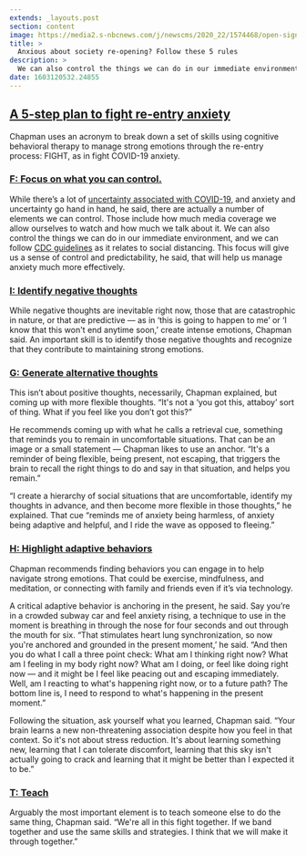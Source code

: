 ```yaml
--- 
extends: _layouts.post 
section: content 
image: https://media2.s-nbcnews.com/j/newscms/2020_22/1574468/open-sign-kb-main-200529_1edff35cdc841dd7fc21a9d840c36717.social_share_1200x630_center.jpg 
title: > 
  Anxious about society re-opening? Follow these 5 rules 
description: > 
  We can also control the things we can do in our immediate environment, and we can follow CDC guidelines as it relates to social distancing.An important skill is to identify those negative thoughts and recognize that they contribute to maintaining strong emotions.G: Generate alternative thoughtsThis isn’t about positive thoughts, necessarily, Chapman explained, but coming up with more flexible thoughts.Say you’re in a crowded subway car and feel anxiety rising, a technique to use in the moment is breathing in through the nose for four seconds and out through the mouth for six.What am I doing, or feel like doing right now — and it might be I feel like peacing out and escaping immediately. 
date: 1603120532.24855 
--- 
```

<div><a href="/health/how-deal-anxiety-around-re-entry-during-covid-19-crisis-t182743#anchor-A5stepplantofightreentryanxiety" id="anchor-A5stepplantofightreentryanxiety" class="scrollLink"><h2 class="">A 5-step plan to fight re-entry anxiety</h2></a><p class="endmarkEnabled">Chapman uses an acronym to break down a set of skills using cognitive behavioral therapy to manage strong emotions through the re-entry process: FIGHT, as in fight COVID-19 anxiety.</p><a href="/health/how-deal-anxiety-around-re-entry-during-covid-19-crisis-t182743#anchor-FFocusonwhatyoucancontrol" id="anchor-FFocusonwhatyoucancontrol" class="scrollLink"><h3 class="">F: Focus on what you can control.</h3></a><p class="endmarkEnabled">While there&#8217;s a lot of <a href="https://www.nbcnews.com/better/lifestyle/9-tips-deal-uncertainty-coronavirus-outbreak-ncna1167821" target="_blank">uncertainty associated with COVID-19</a>, and anxiety and uncertainty go hand in hand, he said, there are actually a number of elements we can control. Those include how much media coverage we allow ourselves to watch and how much we talk about it. We can also control the things we can do in our immediate environment, and we can follow <a href="https://www.cdc.gov/coronavirus/2019-ncov/index.html" target="_blank">CDC guidelines</a> as it relates to social distancing. This focus will give us a sense of control and predictability, he said, that will help us manage anxiety much more effectively.</p><a href="/health/how-deal-anxiety-around-re-entry-during-covid-19-crisis-t182743#anchor-IIdentifynegativethoughts" id="anchor-IIdentifynegativethoughts" class="scrollLink"><h3 class="">I: Identify negative thoughts</h3></a><p class="endmarkEnabled">While negative thoughts are inevitable right now, those that are catastrophic in nature, or that are predictive &#8212; as in &#8216;this is going to happen to me&#8217; or &#8216;I know that this won't end anytime soon,&#8217; create intense emotions, Chapman said. An important skill is to identify those negative thoughts and recognize that they contribute to maintaining strong emotions.</p><a href="/health/how-deal-anxiety-around-re-entry-during-covid-19-crisis-t182743#anchor-GGeneratealternativethoughts" id="anchor-GGeneratealternativethoughts" class="scrollLink"><h3 class="">G: Generate alternative thoughts</h3></a><p class="endmarkEnabled">This isn&#8217;t about positive thoughts, necessarily, Chapman explained, but coming up with more flexible thoughts. &#8220;It's not a &#8216;you got this, attaboy&#8217; sort of thing. What if you feel like you don&#8217;t got this?&#8221;</p><p></p><p class="endmarkEnabled">He recommends coming up with what he calls a retrieval cue, something that reminds you to remain in uncomfortable situations. That can be an image or a small statement &#8212; Chapman likes to use an anchor. &#8220;It's a reminder of being flexible, being present, not escaping, that triggers the brain to recall the right things to do and say in that situation, and helps you remain.&#8221;</p><p class="endmarkEnabled">&#8220;I create a hierarchy of social situations that are uncomfortable, identify my thoughts in advance, and then become more flexible in those thoughts,&#8221; he explained. That cue &#8220;reminds me of anxiety being harmless, of anxiety being adaptive and helpful, and I ride the wave as opposed to fleeing.&#8221;</p><a href="/health/how-deal-anxiety-around-re-entry-during-covid-19-crisis-t182743#anchor-HHighlightadaptivebehaviors" id="anchor-HHighlightadaptivebehaviors" class="scrollLink"><h3 class="">H: Highlight adaptive behaviors</h3></a><p class="endmarkEnabled">Chapman recommends finding behaviors you can engage in to help navigate strong emotions. That could be exercise, mindfulness, and meditation, or connecting with family and friends even if it&#8217;s via technology.</p><p></p><p class="endmarkEnabled">A critical adaptive behavior is anchoring in the present, he said. Say you&#8217;re in a crowded subway car and feel anxiety rising, a technique to use in the moment is breathing in through the nose for four seconds and out through the mouth for six. &#8220;That stimulates heart lung synchronization, so now you're anchored and grounded in the present moment,&#8217; he said. &#8220;And then you do what I call a three point check: What am I thinking right now? What am I feeling in my body right now? What am I doing, or feel like doing right now &#8212; and it might be I feel like peacing out and escaping immediately. Well, am I reacting to what's happening right now, or to a future path? The bottom line is, I need to respond to what's happening in the present moment.&#8221;</p><p class="endmarkEnabled">Following the situation, ask yourself what you learned, Chapman said. &#8220;Your brain learns a new non-threatening association despite how you feel in that context. So it's not about stress reduction. It's about learning something new, learning that I can tolerate discomfort, learning that this sky isn't actually going to crack and learning that it might be better than I expected it to be.&#8221;</p><a href="/health/how-deal-anxiety-around-re-entry-during-covid-19-crisis-t182743#anchor-TTeach" id="anchor-TTeach" class="scrollLink"><h3 class="">T: Teach</h3></a><p class="endmarkEnabled">Arguably the most important element is to teach someone else to do the same thing, Chapman said. &#8220;We're all in this fight together. If we band together and use the same skills and strategies. I think that we will make it through together.&#8221;</p></div>